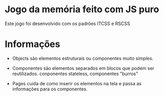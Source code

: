 

# Jogo da memória feito com JS puro

Este jogo foi desenvolvido com os padrões  ITCSS e RSCSS



# Informações


- Objects são elementos estruturais ou componentes muito simples.

- Componentes são elementos separados em blocos que podem ser reutilizados. conponentes stateless, componentes "burros"

- Pages cuida de como inserir os elementos na tela e passa as informações para os componentes. 